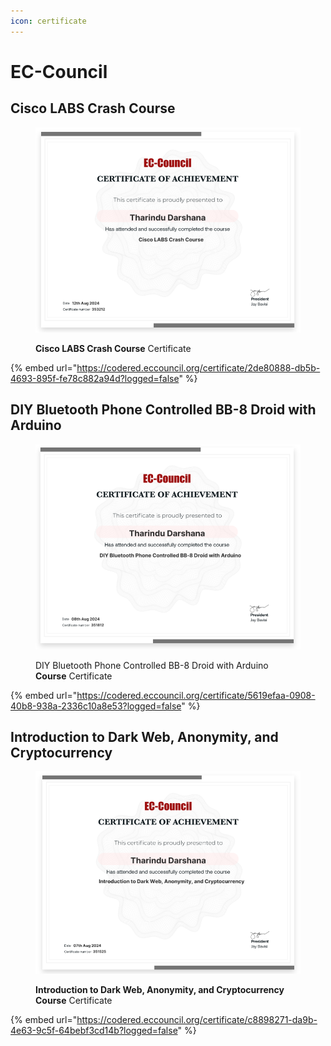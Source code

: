 ```yaml
---
icon: certificate
---
```


# EC-Council

## Cisco LABS Crash Course



<figure><img src="../.gitbook/assets/Screenshot 2024-10-10 122004.png" alt="" width="563"><figcaption><p><strong>Cisco LABS Crash Course</strong> Certificate</p></figcaption></figure>

{% embed url="https://codered.eccouncil.org/certificate/2de80888-db5b-4693-895f-fe78c882a94d?logged=false" %}

## DIY Bluetooth Phone Controlled BB-8 Droid with Arduino



<figure><img src="../.gitbook/assets/123156445623.png" alt="" width="563"><figcaption><p>DIY Bluetooth Phone Controlled BB-8 Droid with Arduino <strong>Course</strong> Certificate </p></figcaption></figure>



{% embed url="https://codered.eccouncil.org/certificate/5619efaa-0908-40b8-938a-2336c10a8e53?logged=false" %}

## Introduction to Dark Web, Anonymity, and Cryptocurrency



<figure><img src="../.gitbook/assets/9877777777777.png" alt="" width="563"><figcaption><p><strong>Introduction to Dark Web, Anonymity, and Cryptocurrency Course</strong> Certificate</p></figcaption></figure>



{% embed url="https://codered.eccouncil.org/certificate/c8898271-da9b-4e63-9c5f-64bebf3cd14b?logged=false" %}
